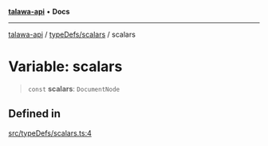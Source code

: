 [**talawa-api**](../../../README.md) • **Docs**

***

[talawa-api](../../../modules.md) / [typeDefs/scalars](../README.md) / scalars

# Variable: scalars

> `const` **scalars**: `DocumentNode`

## Defined in

[src/typeDefs/scalars.ts:4](https://github.com/PalisadoesFoundation/talawa-api/blob/fe65d855b3d1e3e4af621340e7e8bfa0325634c1/src/typeDefs/scalars.ts#L4)
